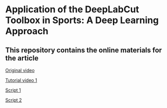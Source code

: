 # Application of the DeepLabCut Toolbox in Sports: A Deep Learning Approach
## This repository contains the online materials for the article



[Original video](https://github.com/apolinario-souza/DeepLabCut_sports/blob/main/hand.mp4)

[Tutorial video 1](https://youtu.be/7Prv_8zBTi4)

[Script 1](https://github.com/apolinario-souza/DeepLabCut_sports/blob/main/script_1.py)

[Script 2](https://github.com/apolinario-souza/DeepLabCut_sports/blob/main/script_2.ipynb)


